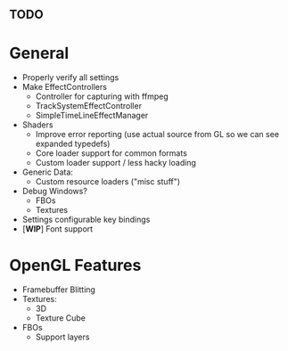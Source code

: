 
## TODO

# General

- Properly verify all settings
- Make EffectControllers
  - Controller for capturing with ffmpeg
  - TrackSystemEffectController
  - SimpleTimeLineEffectManager
- Shaders
  - Improve error reporting (use actual source from GL so we can see expanded typedefs)
  - Core loader support for common formats
  - Custom loader support / less hacky loading
- Generic Data:
  - Custom resource loaders ("misc stuff")
- Debug Windows?
  - FBOs
  - Textures
- Settings configurable key bindings
- [**WIP**] Font support

# OpenGL Features

- Framebuffer Blitting
- Textures:
  - 3D
  - Texture Cube
- FBOs
  - Support layers
